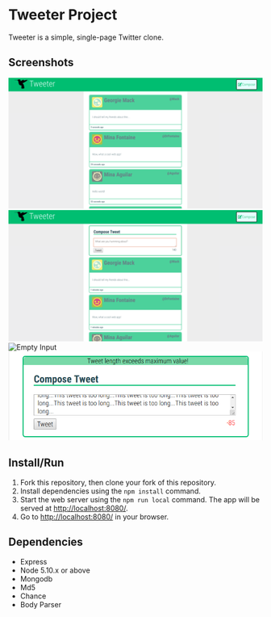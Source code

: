 # Tweeter Project

Tweeter is a simple, single-page Twitter clone.

## Screenshots

![Initial Page Load](https://github.com/MikeEngerer/tweeter/blob/master/public/images/initial.png "Initial Page Load")
![Compose Tweet](https://github.com/MikeEngerer/tweeter/blob/master/public/images/compose.png "Compose Tweet")
![Empty Input](https://github.com/MikeEngerer/tweeter/blob/master/screenshots/empty.png "Empty Input")
![Input Too Long](https://github.com/MikeEngerer/tweeter/blob/master/public/images/tooLong.png "Input Too Long")

## Install/Run

1. Fork this repository, then clone your fork of this repository.
2. Install dependencies using the `npm install` command.
3. Start the web server using the `npm run local` command. The app will be served at <http://localhost:8080/>.
4. Go to <http://localhost:8080/> in your browser.

## Dependencies

- Express
- Node 5.10.x or above
- Mongodb
- Md5
- Chance
- Body Parser
